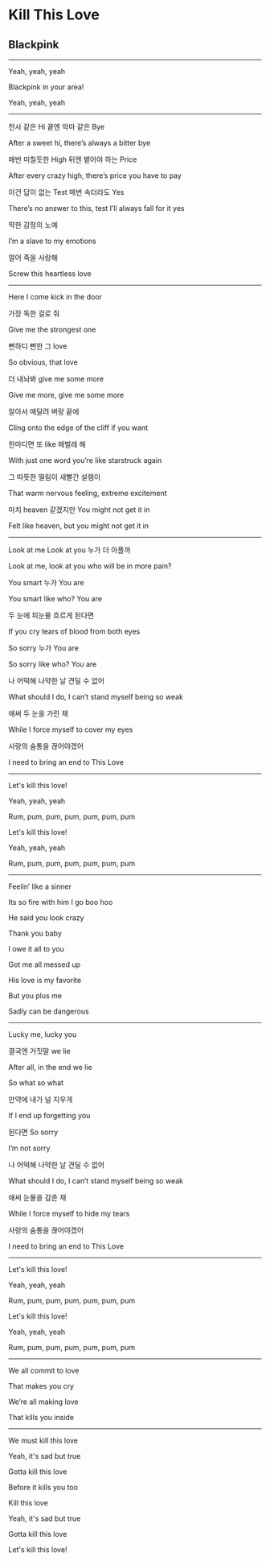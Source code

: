 # Kill This Love

## Blackpink

---

Yeah, yeah, yeah

Blackpink in your area!

Yeah, yeah, yeah

---

천사 같은 Hi 끝엔 악마 같은 Bye

After a sweet hi, there’s always a bitter bye

매번 미칠듯한 High 뒤엔 뱉어야 하는 Price

After every crazy high, there’s price you have to pay

이건 답이 없는 Test 매번 속더라도 Yes

There’s no answer to this, test I’ll always fall for it yes

딱한 감정의 노예

I’m a slave to my emotions

얼어 죽을 사랑해

Screw this heartless love

---

Here I come kick in the door

가장 독한 걸로 줘

Give me the strongest one

뻔하디 뻔한 그 love

So obvious, that love

더 내놔봐 give me some more

Give me more, give me some more

알아서 매달려 벼랑 끝에

Cling onto the edge of the cliff if you want

한마디면 또 like 헤벌레 해

With just one word you’re like starstruck again

그 따뜻한 떨림이 새빨간 설렘이

That warm nervous feeling, extreme excitement

마치 heaven 같겠지만 You might not get it in

Felt like heaven, but you might not get it in

---

Look at me Look at you 누가 더 아플까

Look at me, look at you who will be in more pain?

You smart 누가 You are

You smart like who? You are

두 눈에 피눈물 흐르게 된다면

If you cry tears of blood from both eyes

So sorry 누가 You are

So sorry like who? You are

나 어떡해 나약한 날 견딜 수 없어

What should I do, I can’t stand myself being so weak

애써 두 눈을 가린 채

While I force myself to cover my eyes

사랑의 숨통을 끊어야겠어

I need to bring an end to This Love

---

Let's kill this love!

Yeah, yeah, yeah

Rum, pum, pum, pum, pum, pum, pum

Let's kill this love!

Yeah, yeah, yeah

Rum, pum, pum, pum, pum, pum, pum

---

Feelin’ like a sinner

Its so fire with him I go boo hoo

He said you look crazy

Thank you baby

I owe it all to you

Got me all messed up

His love is my favorite

But you plus me

Sadly can be dangerous

---

Lucky me, lucky you

결국엔 거짓말 we lie

After all, in the end we lie

So what so what

만약에 내가 널 지우게

If I end up forgetting you

된다면 So sorry

I’m not sorry

나 어떡해 나약한 날 견딜 수 없어

What should I do, I can’t stand myself being so weak

애써 눈물을 감춘 채

While I force myself to hide my tears

사랑의 숨통을 끊어야겠어

I need to bring an end to This Love

---

Let's kill this love!

Yeah, yeah, yeah

Rum, pum, pum, pum, pum, pum, pum

Let's kill this love!

Yeah, yeah, yeah

Rum, pum, pum, pum, pum, pum, pum

---

We all commit to love

That makes you cry

We’re all making love

That kills you inside

---

We must kill this love

Yeah, it's sad but true

Gotta kill this love

Before it kills you too

Kill this love

Yeah, it's sad but true

Gotta kill this love

Let's kill this love!

